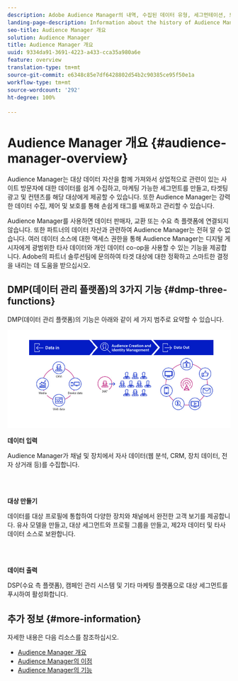 ```yaml
---
description: Adobe Audience Manager의 내역, 수집된 데이터 유형, 세그먼테이션, 보고 등에 대한 정보입니다.
landing-page-description: Information about the history of Audience Manager, types of data collected, segmentation, reporting, and more.
seo-title: Audience Manager 개요
solution: Audience Manager
title: Audience Manager 개요
uuid: 9334da91-3691-4223-a433-cca35a980a6e
feature: overview
translation-type: tm+mt
source-git-commit: e6348c85e7df6428802d54b2c90385ce95f50e1a
workflow-type: tm+mt
source-wordcount: '292'
ht-degree: 100%

---
```



# Audience Manager 개요 {#audience-manager-overview}

Audience Manager는 대상 데이터 자산을 함께 가져와서 상업적으로 관련이 있는 사이트 방문자에 대한 데이터를 쉽게 수집하고, 마케팅 가능한 세그먼트를 만들고, 타겟팅 광고 및 컨텐츠를 해당 대상에게 제공할 수 있습니다. 또한 Audience Manager는 강력한 데이터 수집, 제어 및 보호를 통해 손쉽게 태그를 배포하고 관리할 수 있습니다.

Audience Manager를 사용하면 데이터 판매자, 교환 또는 수요 측 플랫폼에 연결되지 않습니다. 또한 파트너의 데이터 자산과 관련하여 Audience Manager는 전혀 알 수 없습니다. 여러 데이터 소스에 대한 액세스 권한을 통해 Audience Manager는 디지털 게시자에게 광범위한 타사 데이터와 개인 데이터 co-op을 사용할 수 있는 기능을 제공합니다. Adobe의 파트너 솔루션팀에 문의하여 타겟 대상에 대한 정확하고 스마트한 결정을 내리는 데 도움을 받으십시오.

## DMP(데이터 관리 플랫폼)의 3가지 기능 {#dmp-three-functions}

DMP(데이터 관리 플랫폼)의 기능은 아래와 같이 세 가지 범주로 요약할 수 있습니다.

![세 가지 DMP 기능 이미지: 데이터 입력, 대상 만들기, 데이터 출력](/help/using/overview/assets/dmp-functions.png)

**데이터 입력**

Audience Manager가 채널 및 장치에서 자사 데이터(웹 분석, CRM, 장치 데이터, 전자 상거래 등)를 수집합니다.

<br> 

**대상 만들기**

데이터를 대상 프로필에 통합하여 다양한 장치와 채널에서 완전한 고객 보기를 제공합니다. 유사 모델을 만들고, 대상 세그먼트와 프로필 그룹을 만들고, 제2자 데이터 및 타사 데이터 소스로 보완합니다.

<br> 

**데이터 출력**

DSP(수요 측 플랫폼), 캠페인 관리 시스템 및 기타 마케팅 플랫폼으로 대상 세그먼트를 푸시하여 활성화합니다.

## 추가 정보 {#more-information}

자세한 내용은 다음 리소스를 참조하십시오.
* [Audience Manager 개요](https://www.adobe.com/kr/analytics/audience-manager.html)
* [Audience Manager의 이점](https://www.adobe.com/kr/analytics/audience-manager/benefits.html)
* [Audience Manager의 기능](https://www.adobe.com/kr/analytics/audience-manager/features.html)


<!--

## History and Background {#history-and-background}

Audience Manager started as Demdex in 2008. It was acquired by Adobe Systems in 2011 and subsequently rebranded as Audience Manager.

## History {#history}

Since 2008, Audience Manager (formerly, [!UICONTROL Demdex]) has been a pioneer in the on-line audience management market. Audience Manager services power dynamic, multi-channel online data strategies. Our platform and services are used by an array of diverse industries from automobiles (AutoTrader), to airlines (American Airlines), and financial services companies (American Express). Audience Manager uses enterprise-level technology to provide the scale, reliability, analytics, and performance to help your business succeed online. Audience Manager integrates with the Adobe Experience Cloud to help you centralize, manage, and take action on your data assets across a growing number of digitally addressable channels.

## Audience Manager and its Data Management Platform (DMP) {#aam-dmp}

Audience Manager helps you manage your data pipeline. Our service is a catalyst that transforms generic users and raw data signals into actual audience segments used for multi-channel marketing efforts. Additionally, Audience Manager provides tools for tag management and audience analytics while simultaneously meeting the privacy and data security needs of clients and consumers.

![](assets/am_overview_80.png)


-->